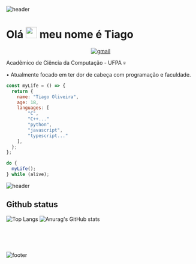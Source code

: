 ![header](https://capsule-render.vercel.app/api?type=waving&color=bd93f9&height=220&section=header)

# Olá <img src="https://raw.githubusercontent.com/MartinHeinz/MartinHeinz/master/wave.gif" width="30px"> meu nome é Tiago

<p align="center">
    <a href="mailto:tiagoliveira003@gmail.com">
        <img src="https://img.shields.io/badge/-tiagoliveira003@gmail.com-7289DA?style=flat-square&logo=Gmail&logoColor=white&link=mailto:tiagoliveira003@gmail.com" alt="gmail"/>
    </a>
</p>

Acadêmico de Ciência da Computação - UFPA :skull:

• Atualmente focado em ter dor de cabeça com programação e faculdade. 



```javascript
const myLife = () => {
  return {
    name: "Tiago Oliveira",
    age: 18,
    languages: [
        "C",
        "C++..."
        "python",
        "javascript",
        "typescript..."
    ],
  };
};

do {
  myLife();
} while (alive);
```

![header](https://capsule-render.vercel.app/api?type=rect&color=ff5555&height=2&section=header)

## Github status
![Top Langs](https://github-readme-stats.vercel.app/api/top-langs/?username=t-aaago&show_icons=true&theme=dracula)
![Anurag's GitHub stats](https://github-readme-stats.vercel.app/api?username=t-aaago&show_icons=true&theme=dracula)

<br/>
<br/>
<br/>

![footer](https://capsule-render.vercel.app/api?type=waving&color=bd93f9&height=220&section=footer)
